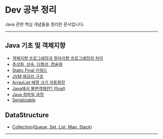 # Dev 공부 정리

Java 관련 핵심 개념들을 정리한 문서입니다. 

---

## Java 기초 및 객체지향

- [객체지향 프로그래밍과 절차지향 프로그래밍의 차이](Java/객체지향%20프로그래밍과%20절차지향%20프로그래밍의%20차이.md)
- [추상화, 상속, 다형성, 캡슐화](Java/추상화,%20상속,%20다형성,%20캡슐화.md)
- [Static Final 키워드](/Java/Static,%20Final%20키워드.md)
- [JVM 메모리 구조](/Java/JVM%20메모리%20구조.md)
- [ArrayList 배열 크기 자동확장](/Java/ArrayList자동확장.md)
- [Java에서 불변객체란? (final)](/Java/Java에서%20불변클래스와%20불변객체%20(final).md)
- [Java 컴파일 과정](/Java/Java%20컴파일%20과정.md)
- [Serializable](/Java/Serializable.md)

## DataStructure
- [Collection(Queue, Set, List, Map, Stack)](Java/Java%20Collection.md)
---


